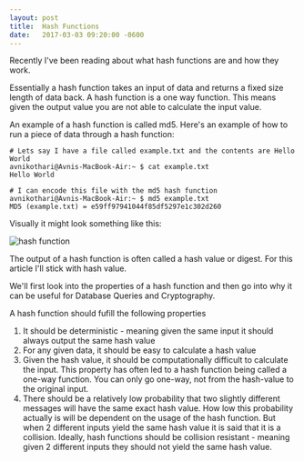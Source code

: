 ```yaml
---
layout: post
title:  Hash Functions
date:   2017-03-03 09:20:00 -0600
---
```


Recently I've been reading about what hash functions are and how they work. 

Essentially a hash function takes an input of data and returns a fixed size length of data back. A hash function is a one way function. This means given the output value you are not able to calculate the input value. 

An example of a hash function is called md5. Here's an example of how to run a piece of data through a hash function:

```
# Lets say I have a file called example.txt and the contents are Hello World
avnikothari@Avnis-MacBook-Air:~ $ cat example.txt
Hello World

# I can encode this file with the md5 hash function
avnikothari@Avnis-MacBook-Air:~ $ md5 example.txt
MD5 (example.txt) = e59ff97941044f85df5297e1c302d260
```

Visually it might look something like this: 

![hash function](/assets/hash-function.png)

The output of a hash function is often called a hash value or digest. For this article I'll stick with hash value. 

We'll first look into the properties of a hash function and then go into why it can be useful for Database Queries and Cryptography.

A hash function should fufill the following properties 
1. It should be deterministic - meaning given the same input it should always output the same hash value
2. For any given data, it should be easy to calculate a hash value
3. Given the hash value, it should be computationally difficult to calculate the input. This property has often led to a hash function being called a one-way function. You can only go one-way, not from the hash-value to the original input.
4. There should be a relatively low probability that two slightly different messages will have the same exact hash value. How low this probability actually is will be dependent on the usage of the hash function. But when 2 different inputs yield the same hash value it is said that it is a collision. Ideally, hash functions should be collision resistant - meaning given 2 different inputs they should not yield the same hash value.


